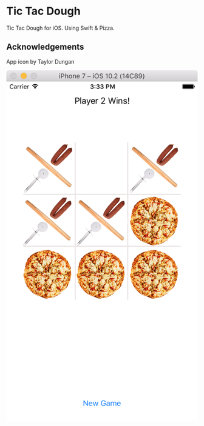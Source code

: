 # Tic Tac Dough

Tic Tac Dough for iOS. Using Swift &amp; Pizza.

## Acknowledgements

App icon by Taylor Dungan

<img src="https://raw.githubusercontent.com/callmeed/ttd/master/screen.png" />

